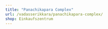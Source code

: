```yaml
---
title: "Panachikapara Complex"
url: /vadasserikkara/panachikapara-complex/
shop: Einkaufszentrum
---
```

